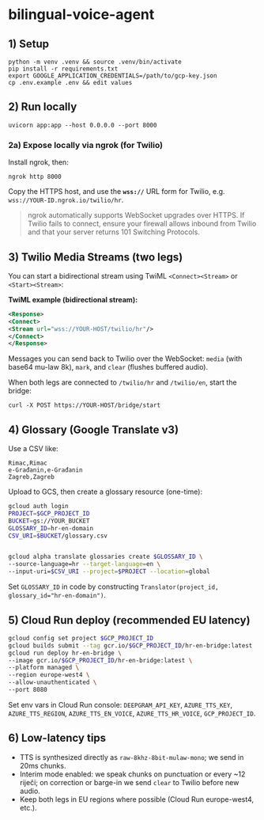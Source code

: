 # bilingual-voice-agent

## 1) Setup
```
python -m venv .venv && source .venv/bin/activate
pip install -r requirements.txt
export GOOGLE_APPLICATION_CREDENTIALS=/path/to/gcp-key.json
cp .env.example .env && edit values
```


## 2) Run locally
```
uvicorn app:app --host 0.0.0.0 --port 8000
```


### 2a) Expose locally via ngrok (for Twilio)
Install ngrok, then:
```
ngrok http 8000
```
Copy the HTTPS host, and use the **`wss://`** URL form for Twilio, e.g. `wss://YOUR-ID.ngrok.io/twilio/hr`.
> ngrok automatically supports WebSocket upgrades over HTTPS. If Twilio fails to connect, ensure your firewall allows inbound from Twilio and that your server returns 101 Switching Protocols.


## 3) Twilio Media Streams (two legs)
You can start a bidirectional stream using TwiML `<Connect><Stream>` or `<Start><Stream>`:


**TwiML example (bidirectional stream):**
```xml
<Response>
<Connect>
<Stream url="wss://YOUR-HOST/twilio/hr"/>
</Connect>
</Response>
```
Messages you can send back to Twilio over the WebSocket: `media` (with base64 mu-law 8k), `mark`, and `clear` (flushes buffered audio).


When both legs are connected to `/twilio/hr` and `/twilio/en`, start the bridge:
```
curl -X POST https://YOUR-HOST/bridge/start
```


## 4) Glossary (Google Translate v3)
Use a CSV like:
```
Rimac,Rimac
e-Građanin,e-Građanin
Zagreb,Zagreb
```
Upload to GCS, then create a glossary resource (one-time):
```bash
gcloud auth login
PROJECT=$GCP_PROJECT_ID
BUCKET=gs://YOUR_BUCKET
GLOSSARY_ID=hr-en-domain
CSV_URI=$BUCKET/glossary.csv


gcloud alpha translate glossaries create $GLOSSARY_ID \
--source-language=hr --target-language=en \
--input-uri=$CSV_URI --project=$PROJECT --location=global
```
Set `GLOSSARY_ID` in code by constructing `Translator(project_id, glossary_id="hr-en-domain")`.


## 5) Cloud Run deploy (recommended EU latency)
```bash
gcloud config set project $GCP_PROJECT_ID
gcloud builds submit --tag gcr.io/$GCP_PROJECT_ID/hr-en-bridge:latest
gcloud run deploy hr-en-bridge \
--image gcr.io/$GCP_PROJECT_ID/hr-en-bridge:latest \
--platform managed \
--region europe-west4 \
--allow-unauthenticated \
--port 8080
```
Set env vars in Cloud Run console: `DEEPGRAM_API_KEY`, `AZURE_TTS_KEY`, `AZURE_TTS_REGION`, `AZURE_TTS_EN_VOICE`, `AZURE_TTS_HR_VOICE`, `GCP_PROJECT_ID`.


## 6) Low-latency tips
- TTS is synthesized directly as `raw-8khz-8bit-mulaw-mono`; we send in 20ms chunks.
- Interim mode enabled: we speak chunks on punctuation or every ~12 riječi; on correction or barge-in we send `clear` to Twilio before new audio.
- Keep both legs in EU regions where possible (Cloud Run europe-west4, etc.).